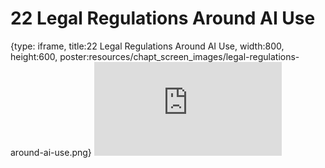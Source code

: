 # 22 Legal Regulations Around AI Use
 
{type: iframe, title:22 Legal Regulations Around AI Use, width:800, height:600, poster:resources/chapt_screen_images/legal-regulations-around-ai-use.png}
![](https://hutchdatascience.org/AI_for_Decision_Makers/no_toc/legal-regulations-around-ai-use.html)
 

 
